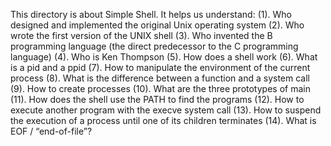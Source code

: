 This directory is about Simple Shell. It helps us understand:
(1). Who designed and implemented the original Unix operating system
(2). Who wrote the first version of the UNIX shell
(3). Who invented the B programming language (the direct predecessor to the C programming language)
(4). Who is Ken Thompson
(5). How does a shell work
(6). What is a pid and a ppid
(7). How to manipulate the environment of the current process
(8). What is the difference between a function and a system call
(9). How to create processes
(10). What are the three prototypes of main
(11). How does the shell use the PATH to find the programs
(12). How to execute another program with the execve system call
(13). How to suspend the execution of a process until one of its children terminates
(14). What is EOF / “end-of-file”?